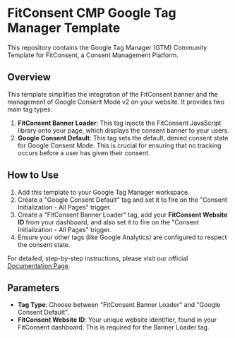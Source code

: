 # FitConsent CMP Google Tag Manager Template

This repository contains the Google Tag Manager (GTM) Community Template for FitConsent, a Consent Management Platform.

## Overview

This template simplifies the integration of the FitConsent banner and the management of Google Consent Mode v2 on your website. It provides two main tag types:

1.  **FitConsent Banner Loader**: This tag injects the FitConsent JavaScript library onto your page, which displays the consent banner to your users.
2.  **Google Consent Default**: This tag sets the default, denied consent state for Google Consent Mode. This is crucial for ensuring that no tracking occurs before a user has given their consent.

## How to Use

1.  Add this template to your Google Tag Manager workspace.
2.  Create a "Google Consent Default" tag and set it to fire on the "Consent Initialization - All Pages" trigger.
3.  Create a "FitConsent Banner Loader" tag, add your **FitConsent Website ID** from your dashboard, and also set it to fire on the "Consent Initialization - All Pages" trigger.
4.  Ensure your other tags (like Google Analytics) are configured to respect the consent state.

For detailed, step-by-step instructions, please visit our official [Documentation Page](https://fitconsent.com/documentation).

## Parameters

-   **Tag Type**: Choose between "FitConsent Banner Loader" and "Google Consent Default".
-   **FitConsent Website ID**: Your unique website identifier, found in your FitConsent dashboard. This is required for the Banner Loader tag.
